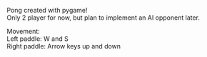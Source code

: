 Pong created with pygame!\
Only 2 player for now, but plan to implement an AI opponent later.

Movement:\
Left paddle: W and S\
Right paddle: Arrow keys up and down